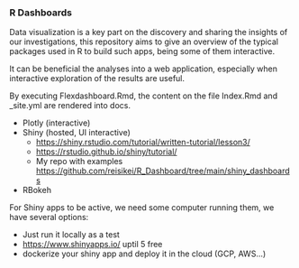 ### R Dashboards

Data visualization is a key part on the discovery and sharing the insights of our investigations, this repository aims to give an overview of the typical packages used in R to build such apps, being some of them interactive.

It can be beneficial the analyses into a web application, especially when interactive exploration of the results are useful.

By executing Flexdashboard.Rmd, the content on the file Index.Rmd and _site.yml are rendered into docs.

* Plotly (interactive)
* Shiny (hosted, UI interactive)
  - <https://shiny.rstudio.com/tutorial/written-tutorial/lesson3/>
  - <https://rstudio.github.io/shiny/tutorial/>
  - My repo with examples <https://github.com/reisikei/R_Dashboard/tree/main/shiny_dashboards>
* RBokeh

For Shiny apps to be active, we need some computer running them, we have several options:

* Just run it locally as a test
* <https://www.shinyapps.io/> uptil 5 free
* dockerize your shiny app and deploy it in the cloud (GCP, AWS...)
